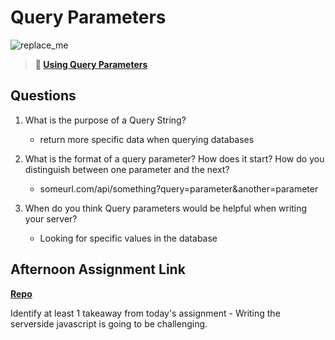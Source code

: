 # Query Parameters

![replace_me](https://codeworks.blob.core.windows.net/public/assets/img/illustrations/placeholder.svg)

> **📖 [Using Query Parameters](https://codeworksacademy.com/fs-student-guide/resources/wk5/01-Query-Parameters)**

## Questions

1. What is the purpose of a Query String?

   - return more specific data when querying databases

2. What is the format of a query parameter? How does it start? How do you distinguish between one parameter and the next?

   - someurl.com/api/something?query=parameter&another=parameter

3. When do you think Query parameters would be helpful when writing your server?
   - Looking for specific values in the database

## Afternoon Assignment Link

**[Repo](https://github.com/pkrueger/burger-shack)**

Identify at least 1 takeaway from today's assignment - Writing the serverside javascript is going to be challenging.
